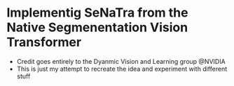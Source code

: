# Implementig SeNaTra from the Native Segmenentation Vision Transformer

- Credit goes entirely to the Dyanmic Vision and Learning group @NVIDIA
- This is just my attempt to recreate the idea and experiment with different stuff
